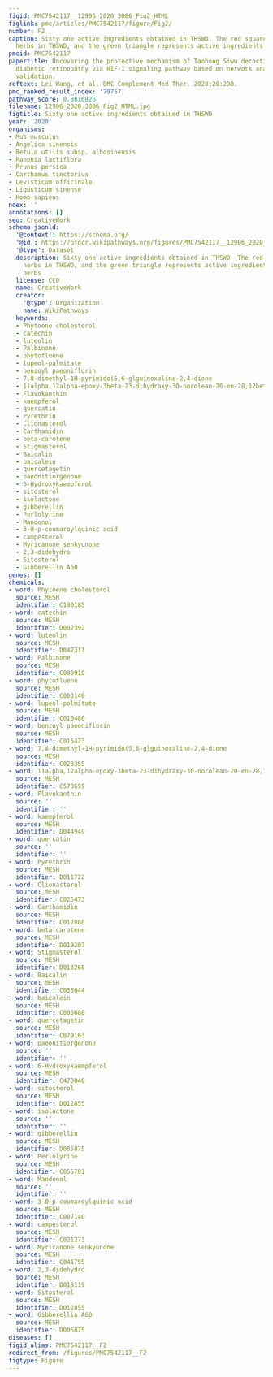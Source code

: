 ```yaml
---
figid: PMC7542117__12906_2020_3086_Fig2_HTML
figlink: pmc/articles/PMC7542117/figure/Fig2/
number: F2
caption: Sixty one active ingredients obtained in THSWD. The red square represents
  herbs in THSWD, and the green triangle represents active ingredients of those herbs
pmcid: PMC7542117
papertitle: Uncovering the protective mechanism of Taohong Siwu decoction against
  diabetic retinopathy via HIF-1 signaling pathway based on network analysis and experimental
  validation.
reftext: Lei Wang, et al. BMC Complement Med Ther. 2020;20:298.
pmc_ranked_result_index: '79757'
pathway_score: 0.8616826
filename: 12906_2020_3086_Fig2_HTML.jpg
figtitle: Sixty one active ingredients obtained in THSWD
year: '2020'
organisms:
- Mus musculus
- Angelica sinensis
- Betula utilis subsp. albosinensis
- Paeonia lactiflora
- Prunus persica
- Carthamus tinctorius
- Levisticum officinale
- Ligusticum sinense
- Homo sapiens
ndex: ''
annotations: []
seo: CreativeWork
schema-jsonld:
  '@context': https://schema.org/
  '@id': https://pfocr.wikipathways.org/figures/PMC7542117__12906_2020_3086_Fig2_HTML.html
  '@type': Dataset
  description: Sixty one active ingredients obtained in THSWD. The red square represents
    herbs in THSWD, and the green triangle represents active ingredients of those
    herbs
  license: CC0
  name: CreativeWork
  creator:
    '@type': Organization
    name: WikiPathways
  keywords:
  - Phytoene cholesterol
  - catechin
  - luteolin
  - Palbinone
  - phytofluene
  - lupeol-palmitate
  - benzoyl paeoniflorin
  - 7,8-dimethyl-1H-pyrimido(5,6-glguinoxaline-2,4-dione
  - 11alpha,12alpha-epoxy-3beta-23-dihydraxy-30-norolean-20-en-28,12beta-olide
  - Flavokanthin
  - kaempferol
  - quercatin
  - Pyrethrin
  - Clionasterol
  - Carthamidin
  - beta-carotene
  - Stigmasterol
  - Baicalin
  - baicalein
  - quercetagetin
  - paeonitiorgenone
  - 6-Hydroxykaempferol
  - sitosterol
  - isolactone
  - gibberellin
  - Perlolyrine
  - Mandenol
  - 3-0-p-coumaroylquinic acid
  - campesterol
  - Myricanone senkyunone
  - 2,3-didehydro
  - Sitosterol
  - Gibberellin A60
genes: []
chemicals:
- word: Phytoene cholesterol
  source: MESH
  identifier: C100185
- word: catechin
  source: MESH
  identifier: D002392
- word: luteolin
  source: MESH
  identifier: D047311
- word: Palbinone
  source: MESH
  identifier: C080910
- word: phytofluene
  source: MESH
  identifier: C003140
- word: lupeol-palmitate
  source: MESH
  identifier: C010480
- word: benzoyl paeoniflorin
  source: MESH
  identifier: C015423
- word: 7,8-dimethyl-1H-pyrimido(5,6-glguinoxaline-2,4-dione
  source: MESH
  identifier: C028355
- word: 11alpha,12alpha-epoxy-3beta-23-dihydraxy-30-norolean-20-en-28,12beta-olide
  source: MESH
  identifier: C578699
- word: Flavokanthin
  source: ''
  identifier: ''
- word: kaempferol
  source: MESH
  identifier: D044949
- word: quercatin
  source: ''
  identifier: ''
- word: Pyrethrin
  source: MESH
  identifier: D011722
- word: Clionasterol
  source: MESH
  identifier: C025473
- word: Carthamidin
  source: MESH
  identifier: C012808
- word: beta-carotene
  source: MESH
  identifier: D019207
- word: Stigmasterol
  source: MESH
  identifier: D013265
- word: Baicalin
  source: MESH
  identifier: C038044
- word: baicalein
  source: MESH
  identifier: C006680
- word: quercetagetin
  source: MESH
  identifier: C079163
- word: paeonitiorgenone
  source: ''
  identifier: ''
- word: 6-Hydroxykaempferol
  source: MESH
  identifier: C470040
- word: sitosterol
  source: MESH
  identifier: D012855
- word: isolactone
  source: ''
  identifier: ''
- word: gibberellin
  source: MESH
  identifier: D005875
- word: Perlolyrine
  source: MESH
  identifier: C055781
- word: Mandenol
  source: ''
  identifier: ''
- word: 3-0-p-coumaroylquinic acid
  source: MESH
  identifier: C007140
- word: campesterol
  source: MESH
  identifier: C021273
- word: Myricanone senkyunone
  source: MESH
  identifier: C041795
- word: 2,3-didehydro
  source: MESH
  identifier: D018119
- word: Sitosterol
  source: MESH
  identifier: D012855
- word: Gibberellin A60
  source: MESH
  identifier: D005875
diseases: []
figid_alias: PMC7542117__F2
redirect_from: /figures/PMC7542117__F2
figtype: Figure
---
```

